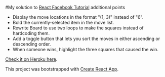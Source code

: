 #My solution to [React Facebook Tutorial](https://facebook.github.io/react/tutorial/tutorial.html) additional points

- Display the move locations in the format "(1, 3)" instead of "6".
- Bold the currently-selected item in the move list.
- Rewrite Board to use two loops to make the squares instead of hardcoding them.
- Add a toggle button that lets you sort the moves in either ascending or descending order.
- When someone wins, highlight the three squares that caused the win.

[Check it on Heroku here](https://react-fb.herokuapp.com/).

This project was bootstrapped with [Create React App](https://github.com/facebookincubator/create-react-app).



